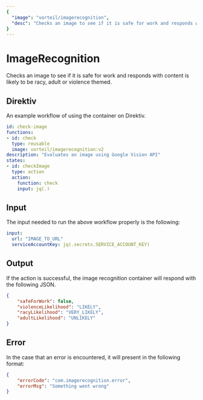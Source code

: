 ```yaml
---
{
  "image": "vorteil/imagerecognition",
  "desc": "Checks an image to see if it is safe for work and responds with content is likely to be racy, adult or violence themed."
}
---
```

# ImageRecognition

Checks an image to see if it is safe for work and responds with content is likely to be racy, adult or violence themed.

## Direktiv

An example workflow of using the container on Direktiv.

```yaml
id: check-image
functions:
- id: check
  type: reusable
  image: vorteil/imagerecognition:v2
description: "Evaluates an image using Google Vision API"
states:
- id: checkImage
  type: action
  action:
    function: check
    input: jq(.)
```

## Input

The input needed to run the above workflow properly is the following:

```yaml
input:
  url: "IMAGE_TO_URL"
  serviceAccountKey: jq(.secrets.SERVICE_ACCOUNT_KEY)
```

## Output

If the action is successful, the image recognition container will respond with the following JSON.

```json
{
    "safeForWork": false,
    "violenceLikelihood": "LIKELY",
    "racyLikelihood": "VERY_LIKELY",
    "adultLikelihood": "UNLIKELY"
}
```

## Error

In the case that an error is encountered, it will present in the following format:

```json
{
    "errorCode": "com.imagerecognition.error",
    "errorMsg": "Something went wrong"
}
```
